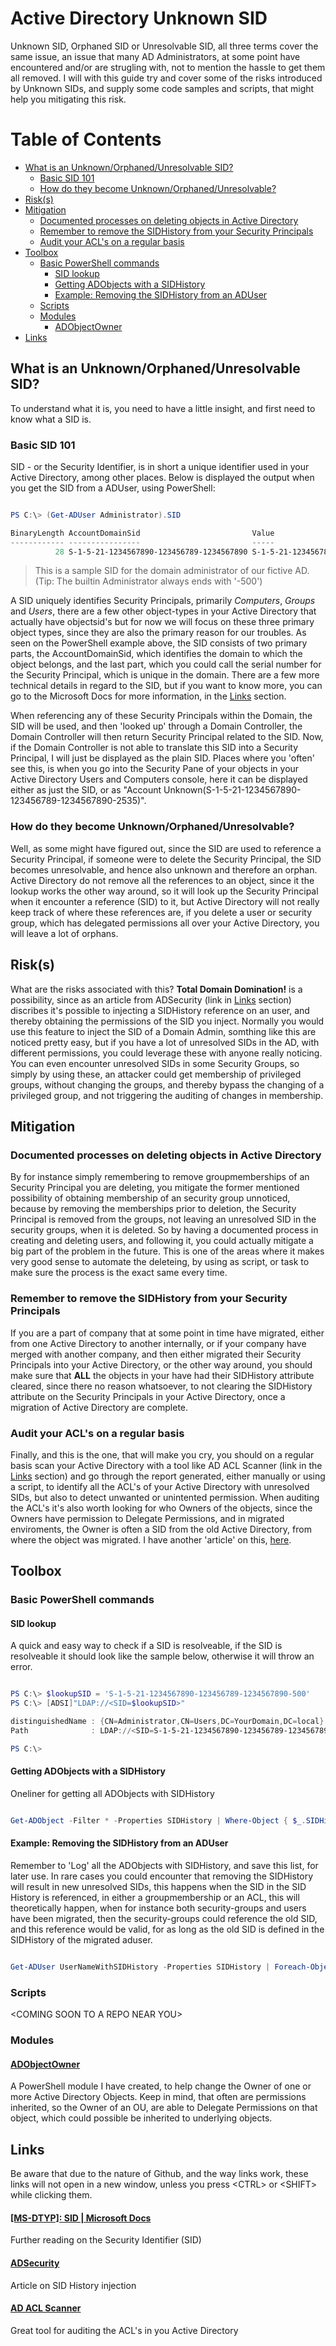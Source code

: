 # Active Directory Unknown SID

Unknown SID, Orphaned SID or Unresolvable SID, all three terms cover the same issue, an issue that many AD Administrators, at some point have encountered and/or are strugling with, not to mention the hassle to get them all removed. I will with this guide try and cover some of the risks introduced by Unknown SIDs, and supply some code samples and scripts, that might help you mitigating this risk.

# Table of Contents

  - [What is an Unknown/Orphaned/Unresolvable SID?](#what-is-an-unknownorphanedunresolvable-sid)
    - [Basic SID 101](#basic-sid-101)
    - [How do they become Unknown/Orphaned/Unresolvable?](#how-do-they-become-unknownorphanedunresolvable)
  - [Risk(s)](#risks)
  - [Mitigation](#mitigation)
    - [Documented processes on deleting objects in Active Directory](#documented-processes-on-deleting-objects-in-active-directory)
    - [Remember to remove the SIDHistory from your Security Principals](#remember-to-remove-the-sidhistory-from-your-security-principals)
    - [Audit your ACL's on a regular basis](#audit-your-acls-on-a-regular-basis)
  - [Toolbox](#toolbox)
    - [Basic PowerShell commands](#basic-powershell-commands)
      - [SID lookup](#sid-lookup)
      - [Getting ADObjects with a SIDHistory](#getting-adobjects-with-a-sidhistory)
      - [Example: Removing the SIDHistory from an ADUser](#example-removing-the-sidhistory-from-an-aduser)
    - [Scripts](#scripts)
    - [Modules](#modules)
      - [ADObjectOwner](#adobjectowner)
  - [Links](#links)

## What is an Unknown/Orphaned/Unresolvable SID?

To understand what it is, you need to have a little insight, and first need to know what a SID is.

### Basic SID 101

SID - or the Security Identifier, is in short a unique identifier used in your Active Directory, among other places. Below is displayed the output when you get the SID from a ADUser, using PowerShell:

```PowerShell

PS C:\> (Get-ADUser Administrator).SID

BinaryLength AccountDomainSid                         Value                                       
------------ ----------------                         -----                                       
          28 S-1-5-21-1234567890-123456789-1234567890 S-1-5-21-1234567890-123456789-1234567890-500

```
> This is a sample SID for the domain administrator of our fictive AD. (Tip: The builtin Administrator always ends with '-500')

A SID uniquely identifies Security Principals, primarily *Computers*, *Groups* and *Users*, there are a few other object-types in your Active Directory that actually have objectsid's but for now we will focus on these three primary object types, since they are also the primary reason for our troubles. As seen on the PowerShell example above, the SID consists of two primary parts, the AccountDomainSid, which identifies the domain to which the object belongs, and the last part, which you could call the serial number for the Security Principal, which is unique in the domain. There are a few more technical details in regard to the SID, but if you want to know more, you can go to the Microsoft Docs for more information, in the [Links](#links) section.

When referencing any of these Security Principals within the Domain, the SID will be used, and then 'looked up' through a Domain Controller, the Domain Controller will then return Security Principal related to the SID. Now, if the Domain Controller is not able to translate this SID into a Security Principal, I will just be displayed as the plain SID. Places where you 'often' see this, is when you go into the Security Pane of your objects in your Active Directory Users and Computers console, here it can be displayed either as just the SID, or as "Account Unknown(S-1-5-21-1234567890-123456789-1234567890-2535)".

### How do they become Unknown/Orphaned/Unresolvable?

Well, as some might have figured out, since the SID are used to reference a Security Principal, if someone were to delete the Security Principal, the SID becomes unresolvable, and hence also unknown and therefore an orphan. Active Directory do not remove all the references to an object, since it the lookup works the other way around, so it will look up the Security Principal when it encounter a reference (SID) to it, but Active Directory will not really keep track of where these references are, if you delete a user or security group, which has delegated permissions all over your Active Directory, you will leave a lot of orphans.

## Risk(s)

What are the risks associated with this? **Total Domain Domination!** is a possibility, since as an article from ADSecurity (link in [Links](#links) section) discribes it's possible to injecting a SIDHistory reference on an user, and thereby obtaining the permissions of the SID you inject. Normally you would use this feature to inject the SID of a Domain Admin, somthing like this are noticed pretty easy, but if you have a lot of unresolved SIDs in the AD, with different permissions, you could leverage these with anyone really noticing. You can even encounter unresolved SIDs in some Security Groups, so simply by using these, an attacker could get membership of privileged groups, without changing the groups, and thereby bypass the changing of a privileged group, and not triggering the auditing of changes in membership.

## Mitigation

### Documented processes on deleting objects in Active Directory

By for instance simply remembering to remove groupmemberships of an Security Principal you are deleting, you mitigate the former mentioned possibility of obtaining membership of an security group unnoticed, because by removing the memberships prior to deletion, the Security Principal is removed from the groups, not leaving an unresolved SID in the security groups, when it is deleted. So by having a documented process in creating and deleting users, and following it, you could actually mitigate a big part of the problem in the future. This is one of the areas where it makes very good sense to automate the deleteing, by using as script, or task to make sure the process is the exact same every time.

### Remember to remove the SIDHistory from your Security Principals

If you are a part of company that at some point in time have migrated, either from one Active Directory to another internally, or if your company have merged with another company, and then either migrated their Security Principals into your Active Directory, or the other way around, you should make sure that **ALL** the objects in your have had their SIDHistory attribute cleared, since there no reason whatsoever, to not clearing the SIDHistory attribute on the Security Principals in your Active Directory, once a migration of Active Directory are complete.

### Audit your ACL's on a regular basis

Finally, and this is the one, that will make you cry, you should on a regular basis scan your Active Directory with a tool like AD ACL Scanner (link in the [Links](#links) section) and go through the report generated, either manually or using a script, to identify all the ACL's of your Active Directory with unresolved SIDs, but also to detect unwanted or unintented permission. When auditing the ACL's it's also worth looking for who Owners of the objects, since the Owners have permission to Delegate Permissions, and in migrated enviroments, the Owner is often a SID from the old Active Directory, from where the object was migrated. I have another 'article' on this, [here](https://github.com/tomstryhn/ADObjectOwner).

## Toolbox

### Basic PowerShell commands

#### SID lookup

A quick and easy way to check if a SID is resolveable, if the SID is resolveable it should look like the sample below, otherwise it will throw an error.

```PowerShell

PS C:\> $lookupSID = 'S-1-5-21-1234567890-123456789-1234567890-500'
PS C:\> [ADSI]"LDAP://<SID=$lookupSID>"

distinguishedName : {CN=Administrator,CN=Users,DC=YourDomain,DC=local}
Path              : LDAP://<SID=S-1-5-21-1234567890-123456789-1234567890-500>

PS C:\>

```

#### Getting ADObjects with a SIDHistory

Oneliner for getting all ADObjects with SIDHistory

```PowerShell

Get-ADObject -Filter * -Properties SIDHistory | Where-Object { $_.SIDHistory }

```

#### Example: Removing the SIDHistory from an ADUser

Remember to 'Log' all the ADObjects with SIDHistory, and save this list, for later use. In rare cases you could encounter that removing the SIDHistory will result in new unresolved SIDs, this happens when the SID in the SID History is referenced, in either a groupmembership or an ACL, this will theoretically happen, when for instance both security-groups and users have been migrated, then the security-groups could reference the old SID, and this reference would be valid, for as long as the old SID is defined in the SIDHistory of the migrated aduser.

```PowerShell

Get-ADUser UserNameWithSIDHistory -Properties SIDHistory | Foreach-Object { Set-ADUser $_ -Remove @{SIDHistory=$_.SIDHistory.Value} }

```

### Scripts

\<COMING SOON TO A REPO NEAR YOU>

### Modules

#### [ADObjectOwner](https://github.com/tomstryhn/ADObjectOwner)

A PowerShell module I have created, to help change the Owner of one or more Active Directory Objects. Keep in mind, that often are permissions inherited, so the Owner of an OU, are able to Delegate Permissions on that object, which could possible be inherited to underlying objects.

## Links

Be aware that due to the nature of Github, and the way links work, these links will not open in a new window, unless you press \<CTRL> or \<SHIFT> while clicking them.

#### <a href="https://docs.microsoft.com/en-us/openspecs/windows_protocols/ms-dtyp/78eb9013-1c3a-4970-ad1f-2b1dad588a25">[MS-DTYP]: SID | Microsoft Docs</a>
Further reading on the Security Identifier (SID)
#### [ADSecurity](https://adsecurity.org/?p=1772)
Article on SID History injection
#### [AD ACL Scanner](https://github.com/canix1/ADACLScanner)
Great tool for auditing the ACL's in you Active Directory
